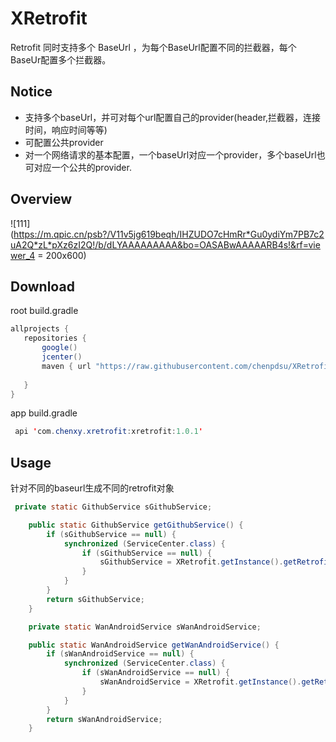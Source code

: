 # XRetrofit
 Retrofit 同时支持多个 BaseUrl ，为每个BaseUrl配置不同的拦截器，每个BaseUr配置多个拦截器。
 
## Notice

 - 支持多个baseUrl，并可对每个url配置自己的provider(header,拦截器，连接时间，响应时间等等)
 - 可配置公共provider
 - 对一个网络请求的基本配置，一个baseUrl对应一个provider，多个baseUrl也可对应一个公共的provider.


## Overview
![111](https://m.qpic.cn/psb?/V11v5jg619beqh/IHZUDO7cHmRr*Gu0ydiYm7PB7c2uA2Q*zL*pXz6zI2Q!/b/dLYAAAAAAAAA&bo=OASABwAAAAARB4s!&rf=viewer_4 = 200x600)

## Download

root build.gradle
 ```java
 allprojects {
    repositories {
        google()
        jcenter()
        maven { url "https://raw.githubusercontent.com/chenpdsu/XRetrofit/master" }
        
    }
}
```
app build.gradle
```java
 api 'com.chenxy.xretrofit:xretrofit:1.0.1'
```

## Usage
针对不同的baseurl生成不同的retrofit对象

``` java
 private static GithubService sGithubService;

    public static GithubService getGithubService() {
        if (sGithubService == null) {
            synchronized (ServiceCenter.class) {
                if (sGithubService == null) {
                    sGithubService = XRetrofit.getInstance().getRetrofit(BaseUrlConfig.baseUrl_GitHub, true).create(GithubService.class);
                }
            }
        }
        return sGithubService;
    }

    private static WanAndroidService sWanAndroidService;

    public static WanAndroidService getWanAndroidService() {
        if (sWanAndroidService == null) {
            synchronized (ServiceCenter.class) {
                if (sWanAndroidService == null) {
                    sWanAndroidService = XRetrofit.getInstance().getRetrofit(BaseUrlConfig.baseUrl_WanAndroid, true).create(WanAndroidService.class);
                }
            }
        }
        return sWanAndroidService;
    }
```

